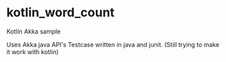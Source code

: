 # kotlin_word_count
Kotlin Akka sample

Uses Akka java API's 
Testcase written in java and junit.
(Still trying to make it work with kotlin)
